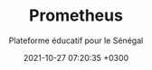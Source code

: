 ---
title: Prometheus
date: 2021-10-27 07:20:35 +0300
subtitle: Plateforme éducatif pour le Sénégal
image: '/images/prometheus.png'
---